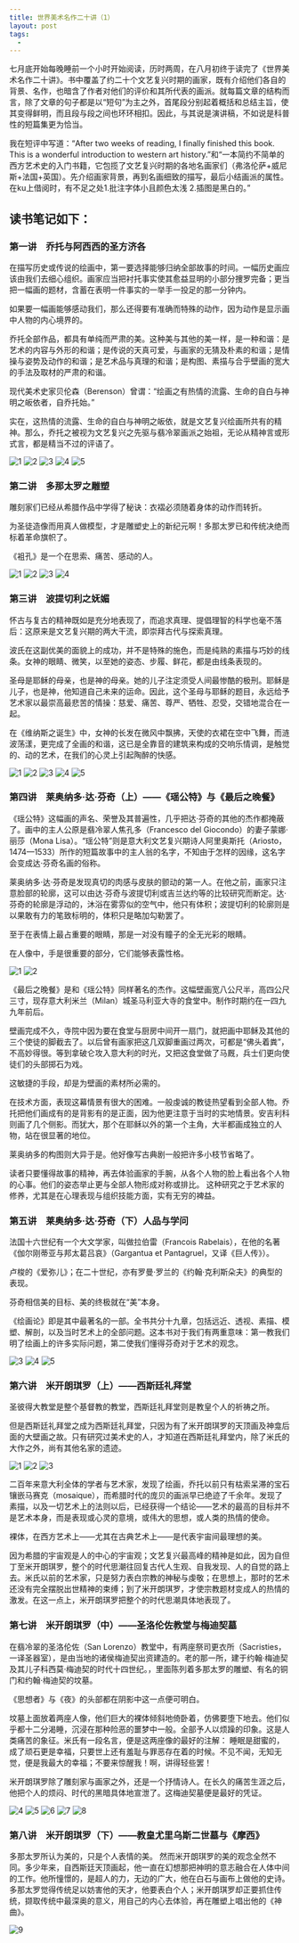 ```yaml
---
title: 世界美术名作二十讲（1）
layout: post
tags:
  -
---
```

七月底开始每晚睡前一个小时开始阅读，历时两周，在八月初终于读完了《世界美术名作二十讲》。书中覆盖了约二十个文艺复兴时期的画家，既有介绍他们各自的背景、名作，也暗含了作者对他们的评价和其所代表的画派。就每篇文章的结构而言，除了文章的句子都是以“短句”为主之外，首尾段分别起着概括和总结主旨，使其变得鲜明，而且段与段之间也环环相扣。因此，与其说是演讲稿，不如说是科普性的短篇集更为恰当。

我在短评中写道：“After two weeks of reading, I finally finished this book. This is a wonderful introduction to western art history.”和“一本简约不简单的西方艺术史的入门书籍，它包揽了文艺复兴时期的各地名画家们（弗洛伦萨+威尼斯+法国+英国）。先介绍画家背景，再到名画细致的描写，最后小结画派的属性。在ku上借阅时，有不足之处1.批注字体小且颜色太浅 2.插图是黑白的。”

## 读书笔记如下：

### 第一讲　乔托与阿西西的圣方济各

在描写历史或传说的绘画中，第一要选择能够归纳全部故事的时间。一幅历史画应该由我们去细心组织。画家应当把衬托事实使其愈益显明的小部分捜罗完备；更当把一幅画的题材，含蓄在表明一件事实的一举手一投足的那一分钟内。

如果要一幅画能够感动我们，那么还得要有准确而特殊的动作，因为动作是显示画中人物的内心境界的。

乔托全部作品，都具有单纯而严肃的美。这种美与其他的美一样，是一种和谐：是艺术的内容与外形的和谐；是传说的天真可爱，与画家的无猜及朴素的和谐；是情操与姿势及动作的和谐；是艺术品与真理的和谐；是构图、素描与合乎壁画的宽大的手法及取材的严肃的和谐。

现代美术史家贝伦森（Berenson）曾谓：“绘画之有热情的流露、生命的自白与神明之皈依者，自乔托始。”

实在，这热情的流露、生命的自白与神明之皈依，就是文艺复兴绘画所共有的精神。那么，乔托之被视为文艺复兴之先驱与翡冷翠画派之始祖，无论从精神言或形式言，都是精当不过的评语了。

![1](/img/乔托1.png)
![2](/img/乔托2.png)
![3](/img/乔托3.png)
![4](/img/乔托4.png)
![5](/img/乔托5.png)

### 第二讲　多那太罗之雕塑

雕刻家们已经从希腊作品中学得了秘诀：衣褶必须随着身体的动作而转折。

为圣徒造像而用真人做模型，才是雕塑史上的新纪元啊！多那太罗已和传统决绝而标着革命旗帜了。

《袓孔》是一个在思索、痛苦、感动的人。

![1](/img/多纳泰罗1.png)
![2](/img/多纳泰罗2.png)
![3](/img/多纳泰罗3.png)
![4](/img/多纳泰罗4.png)

### 第三讲　波提切利之妩媚

怀古与复古的精神既如是充分地表现了，而追求真理、提倡理智的科学也毫不落后：这原来是文艺复兴期的两大干流，即崇拜古代与探索真理。

波氏在这副优美的面貌上的成功，并不是特殊的施色，而是纯熟的素描与巧妙的线条。女神的眼睛、微笑，以至她的姿态、步履、鲜花，都是由线条表现的。

圣母是耶稣的母亲，也是神的母亲。她的儿子注定须受人间最惨酷的极刑。耶稣是儿子，也是神，他知道自己未来的运命。因此，这个圣母与耶稣的题目，永远给予艺术家以最崇高最悲苦的情操：慈爱、痛苦、尊严、牺牲、忍受，交错地混合在一起。

在《维纳斯之诞生》中，女神的长发在微风中飘拂，天使的衣裙在空中飞舞，而涟波荡漾，更完成了全画的和谐，这已是全靠音的建筑来构成的交响乐情调，是触觉的、动的艺术，在我们的心灵上引起陶醉的快感。

![1](/img/波提切利1.png)
![2](/img/波提切利2.png)
![3](/img/波提切利3.png)
![4](/img/波提切利4.png)
![5](/img/波提切利5.png)

### 第四讲　莱奥纳多·达·芬奇（上）——《瑶公特》与《最后之晚餐》

《瑶公特》这幅画的声名、荣誉及其普遍性，几乎把达·芬奇的其他的杰作都掩蔽了。画中的主人公原是翡冷翠人焦孔多（Francesco del Giocondo）的妻子蒙娜·丽莎（Mona Lisa）。“瑶公特”则是意大利文艺复兴期诗人阿里奥斯托（Ariosto，1474—1533）所作的短篇故事中的主人翁的名字，不知由于怎样的因缘，这名字会变成达·芬奇名画的俗称。

莱奥纳多·达·芬奇是发现真切的肉感与皮肤的颤动的第一人。在他之前，画家只注意脸部的轮廓，这可以由达·芬奇与波提切利或吉兰达约等的比较研究而断定。达·芬奇的轮廓是浮动的，沐浴在雾雰似的空气中，他只有体积；波提切利的轮廓则是以果敢有力的笔致标明的，体积只是略加勾勒罢了。

至于在表情上最占重要的眼睛，那是一对没有瞳子的全无光彩的眼睛。

在人像中，手是很重要的部分，它们能够表露性格。

![1](/img/达芬奇1.png)
![2](/img/达芬奇2.png)

《最后之晚餐》是和《瑶公特》同样著名的杰作。这幅壁画宽八公尺半，高四公尺三寸，现存意大利米兰（Milan）城圣马利亚大寺的食堂中。制作时期约在一四九九年前后。

壁画完成不久，寺院中因为要在食堂与厨房中间开一扇门，就把画中耶稣及其他的三个使徒的脚截去了。以后曾有画家把这几双脚重画过两次，可都是“佛头着粪”，不高妙得很。等到拿破仑攻入意大利的时光，又把这食堂做了马厩，兵士们更向使徒们的头部掷石为戏。

这敏捷的手段，却是为壁画的素材所必需的。

在技术方面，表现这幕情景有很大的困难。一般虔诚的教徒热望看到全部人物。乔托把他们画成有的是背影有的是正面，因为他更注意于当时的实地情景。安吉利科则画了几个侧影。而犹大，那个在耶稣以外的第一个主角，大半都画成独立的人物，站在很显著的地位。

莱奥纳多的构图则大异于是。他好像写古典剧一般把许多小枝节省略了。

读者只要懂得故事的精神，再去体验画家的手腕，从各个人物的脸上看出各个人物的心事。他们的姿态举止更与全部人物形成对称或排比。 这种研究之于艺术家的修养，尤其是在心理表现与组织技能方面，实有无穷的裨益。

### 第五讲　莱奥纳多·达·芬奇（下）人品与学问

法国十六世纪有一个大文学家，叫做拉伯雷（Francois Rabelais），在他的名著《伽尔刚蒂亚与邦太葛吕哀》（Gargantua et Pantagruel，又译《巨人传》）。

卢梭的《爱弥儿》；在二十世纪，亦有罗曼·罗兰的《约翰·克利斯朵夫》的典型的表现。

芬奇相信美的目标、美的终极就在“美”本身。

《绘画论》即是其中最著名的一部。全书共分十九章，包括远近、透视、素描、模塑、解剖，以及当时艺术上的全部问题。这本书对于我们有两重意味：第一教我们明了绘画上的许多实际问题，第二使我们懂得芬奇对于艺术的观念。

![3](/img/达芬奇3.png)
![4](/img/达芬奇4.png)
![5](/img/达芬奇5.png)

### 第六讲　米开朗琪罗（上）——西斯廷礼拜堂

圣彼得大教堂是整个基督教的教堂，西斯廷礼拜堂则是教皇个人的祈祷之所。

但是西斯廷礼拜堂之成为西斯廷礼拜堂，只因为有了米开朗琪罗的天顶画及神龛后面的大壁画之故。只有研究过美术史的人，才知道在西斯廷礼拜堂内，除了米氏的大作之外，尚有其他名家的遗迹。

![1](/img/米开朗琪罗1.png)
![2](/img/米开朗琪罗2.png)
![3](/img/米开朗琪罗3.png)

二百年来意大利全体的学者与艺术家，发现了绘画，乔托以前只有枯索呆滞的宝石镶嵌马赛克（mosaique），而希腊时代的庞贝的画派早已绝迹了千余年。发现了素描，以及一切艺术上的法则以后，已经获得一个结论——艺术的最高的目标并不是艺术本身，而是表现或心灵的意境，或伟大的思想，或人类的热情的使命。

裸体，在西方艺术上——尤其在古典艺术上——是代表宇宙间最理想的美。

因为希腊的宇宙观是人的中心的宇宙观；文艺复兴最高峰的精神是如此，因为自但丁至米开朗琪罗，整个的时代思潮往回复古代人生观、自我发现、人的自觉的路上去。米氏以前的艺术家，只是努力表白宗教的神秘与虔敬；在思想上，那时的艺术还没有完全摆脱出世精神的束缚；到了米开朗琪罗，才使宗教题材变成人的热情的激发。在这一点上，米开朗琪罗把整个的时代思潮具体地表现了。

### 第七讲　米开朗琪罗（中）——圣洛伦佐教堂与梅迪契墓

在翡冷翠的圣洛伦佐（San Lorenzo）教堂中，有两座祭司更衣所（Sacristies，一译圣器室），是由当地的诸侯梅迪契出资建造的。老的那一所，建于约翰·梅迪契及其儿子科西莫·梅迪契的时代十四世纪。，里面陈列着多那太罗的雕塑、有名的铜门和约翰·梅迪契的坟墓。

《思想者》与《夜》的头部都在阴影中这一点便可明白。

坟墓上面放着两座人像，他们巨大的裸体倾斜地倚卧着，仿佛要堕下地去。他们似乎都十二分渴睡，沉浸在那种险恶的噩梦中一般。全部予人以烦躁的印象。这是人类痛苦的象征。米氏有一段名言，便是这两座像的最好的注解： 睡眠是甜蜜的，成了顽石更是幸福，只要世上还有羞耻与罪恶存在着的时候。不见不闻，无知无觉，便是我最大的幸福；不要来惊醒我！啊，讲得轻些罢！

米开朗琪罗除了雕刻家与画家之外，还是一个抒情诗人。在长久的痛苦生涯之后，他把个人的烦闷、时代的黑暗具体地宣泄了。这梅迪契墓便是最好的凭证。

![4](/img/米开朗琪罗4.png)
![5](/img/米开朗琪罗5.png)
![6](/img/米开朗琪罗6.png)
![7](/img/米开朗琪罗7.png)
![8](/img/米开朗琪罗8.png)

### 第八讲　米开朗琪罗（下）——教皇尤里乌斯二世墓与《摩西》

多那太罗所认为美的，只是个人表情的美。 然而米开朗琪罗的美的观念全然不同。多少年来，自西斯廷天顶画起，他一直在幻想那把神明的意志融合在人体中间的工作。他所憧憬的，是超人的力，无边的广大，他在白石与画布上做他的史诗。多那太罗觉得传统足以妨害他的天才，他要表白个人；米开朗琪罗却正要抓住传统，撷取传统中最深奥的意义，用自己的内心去体验，再在雕塑上唱出他的《神曲》。

![9](/img/米开朗琪罗9.png)
